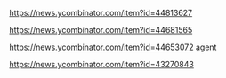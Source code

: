https://news.ycombinator.com/item?id=44813627

https://news.ycombinator.com/item?id=44681565

https://news.ycombinator.com/item?id=44653072 agent

https://news.ycombinator.com/item?id=43270843